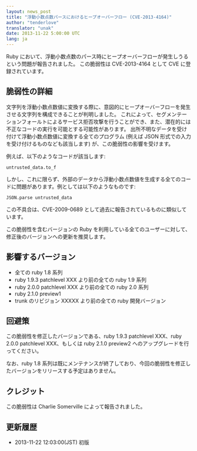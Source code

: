 ```yaml
---
layout: news_post
title: "浮動小数点数パースにおけるヒープオーバーフロー (CVE-2013-4164)"
author: "tenderlove"
translator: "unak"
date: 2013-11-22 5:00:00 UTC
lang: ja
---
```


Ruby において、浮動小数点数のパース時にヒープオーバーフローが発生しうるという問題が報告されました。
この脆弱性は CVE-2013-4164 として CVE に登録されています。

脆弱性の詳細
------------
文字列を浮動小数点数値に変換する際に、意図的にヒープオーバーフローを発生させる文字列を構成できることが判明しました。
これによって、セグメンテーションフォールトによるサービス拒否攻撃を行うことができ、また、潜在的には不正なコードの実行を可能とする可能性があります。
出所不明なデータを受け付けて浮動小数点数値に変換する全てのプログラム (例えば JSON 形式での入力を受け付けるものなども該当します) が、この脆弱性の影響を受けます。

例えば、以下のようなコードが該当します:

    untrusted_data.to_f

しかし、これに限らず、外部のデータから浮動小数点数値を生成する全てのコードに問題があります。例としては以下のようなものです:

    JSON.parse untrusted_data

この不具合は、CVE-2009-0689 として過去に報告されているものに類似しています。

この脆弱性を含むバージョンの Ruby を利用している全てのユーザーに対して、修正後のバージョンへの更新を推奨します。


影響するバージョン
------------------
* 全ての ruby 1.8 系列
* ruby 1.9.3 patchlevel XXX より前の全ての ruby 1.9 系列
* ruby 2.0.0 patchlevel XXX より前の全ての ruby 2.0 系列
* ruby 2.1.0 preview1
* trunk のリビジョン XXXXX より前の全ての ruby 開発バージョン


回避策
------
この脆弱性を修正したバージョンである、ruby 1.9.3 patchlevel XXX、ruby 2.0.0 patchlevel XXX、もしくは ruby 2.1.0 preview2 へのアップグレードを行ってください。

なお、ruby 1.8 系列は既にメンテナンスが終了しており、今回の脆弱性を修正したバージョンをリリースする予定はありません。


クレジット
----------
この脆弱性は Charlie Somerville によって報告されました。


更新履歴
--------
* 2013-11-22 12:03:00(JST) 初版

